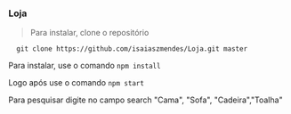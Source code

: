 ### Loja

> Para instalar, clone o repositório

```
  git clone https://github.com/isaiaszmendes/Loja.git master
```

Para instalar, use o comando `npm install`

Logo após use o comando `npm start`

Para pesquisar digite no campo search "Cama", "Sofa", "Cadeira","Toalha"
